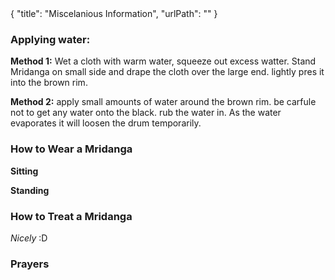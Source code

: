 <data>
{
    "title": "Miscelanious Information",
    "urlPath": ""
}
</data>

### Applying water:

**Method 1:**
Wet a cloth with warm water, squeeze out excess watter. Stand Mridanga on small side and drape the cloth over the large end. lightly pres it into the brown rim.

**Method 2:**
apply small amounts of water around the brown rim. be carfule not to get any water onto the black. rub the water in.  As the water evaporates it will loosen the drum temporarily.

### How to Wear a Mridanga

**Sitting**

**Standing**

### How to Treat a Mridanga

*Nicely* :D

### Prayers
